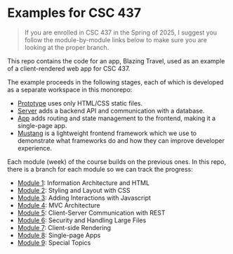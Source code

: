 # Examples for CSC 437

> If you are enrolled in CSC 437 in the Spring of 2025, I
> suggest you follow the module-by-module links below to make
> sure you are looking at the proper branch.

This repo contains the code for an app, Blazing Travel, used
as an example of a client-rendered web app for CSC 437.

The example proceeds in the following stages, each of
which is developed as a separate workspace in this monorepo:

- [Prototype](packages/proto/README.md) uses only HTML/CSS
  static files.
- [Server](packages/server/README.md) adds a backend API and
  communication with a database.
- [App](packages/app/README.md) adds routing and state
  management to the frontend, making it a single-page app.
- [Mustang](packages/mustang/README.md) is a lightweight
  frontend framework which we use to demonstrate what frameworks
  do and how they can improve developer experience.

Each module (week) of the course builds on the previous ones. In
this repo, there is a branch for each module so we can track the
progress:

- [Module 1](https://github.com/kubiak-calpoly/csc-437-examples/tree/sp24/mod-1):
  Information Architecture and HTML
- [Module 2](https://github.com/kubiak-calpoly/csc-437-examples/tree/sp24/mod-2):
  Styling and Layout with CSS
- [Module 3](https://github.com/kubiak-calpoly/csc-437-examples/tree/sp24/mod-3):
  Adding Interactions with Javascript
- [Module 4](https://github.com/kubiak-calpoly/csc-437-examples/tree/sp24/mod-4):
  MVC Architecture
- [Module 5](https://github.com/kubiak-calpoly/csc-437-examples/tree/sp24/mod-5):
  Client-Server Communication with REST
- [Module 6](https://github.com/kubiak-calpoly/csc-437-examples/tree/sp24/mod-6):
  Security and Handling Large Files
- [Module 7](https://github.com/kubiak-calpoly/csc-437-examples/tree/sp24/mod-7):
  Client-side Rendering
- [Module 8](https://github.com/kubiak-calpoly/csc-437-examples/tree/sp24/mod-8):
  Single-page Apps
- [Module 9](https://github.com/kubiak-calpoly/csc-437-examples/tree/sp24/mod-9):
  Special Topics

